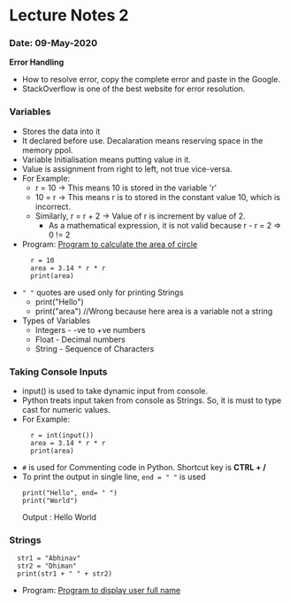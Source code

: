 # Lecture Notes 2
### Date: 09-May-2020

__Error Handling__
* How to resolve error, copy the complete error and paste in the Google.
* StackOverflow is one of the best website for error resolution.

### Variables
* Stores the data into it
* It declared before use. Decalaration means reserving space in the memory ppol.
* Variable Initialisation means putting value in it.
* Value is assignment from right to left, not true vice-versa.
* For Example: 
  * r = 10 -> This means 10 is stored in the variable 'r'
  *  10 = r -> This means r is to stored in the constant value 10, which is incorrect.
  * Similarly,  r = r + 2 -> Value of r is increment by value of 2. 
    * As a mathematical expression, it is not valid because r - r = 2 => 0 != 2
* Program: [Program to calculate the area of circle]()
  ```
    r = 10
    area = 3.14 * r * r
    print(area)
  ```
* `" "` quotes are used only for printing Strings
  * print("Hello")
  * print("area")  //Wrong because here area is a variable not a string
* Types of Variables
  * Integers - -ve to +ve numbers
  * Float - Decimal numbers
  * String - Sequence of Characters

### Taking Console Inputs
* input() is used to take dynamic input from console.
* Python treats input taken from console as Strings. So, it is must to type cast for numeric values.
* For Example:
  ```
    r = int(input())
    area = 3.14 * r * r
    print(area)
  ```
* `#` is used for Commenting code in Python. Shortcut key is __CTRL + /__
* To print the output in single line, `end = " "` is used
  ```
  print("Hello", end= " ")
  print("World")
  ```
  Output : Hello World

### Strings
```
  str1 = "Abhinav"
  str2 = "Dhiman"
  print(str1 + " " + str2)
```
* Program: [Program to display user full name]()




  
